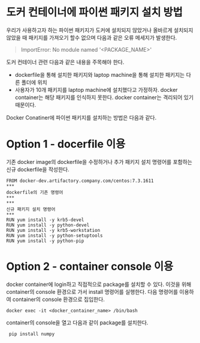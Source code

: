 # 도커 컨테이너에 파이썬 패키지 설치 방법
우리가 사용하고자 하는 파이썬 패키지가 도커에 설치되지 않았거나 올바르게 설치되지 않았을 때 패키지를 가져오기 할수 없으며 다음과 같은 오류 메세지가 발생한다.  

> ImportError: No module named '<PACKAGE_NAME>' 

도커 컨테이너 관련 다음과 같은 내용을 주목해야 한다.  
* dockerfile을 통해 설치한 패키지와 laptop machine을 통해 설치한 패키지는 다른 폴더에 위치
* 사용자가 10개 패키지를 laptop machine에 설치했다고 가정하자. docker container는 해당 패키지를 인식하지 못한다. docker container는 격리되어 있기 때문이다.

Docker Conatiner에 파이썬 패키지를 설치하는 방법은 다음과 같다.

# Option 1 - docerfile 이용
기존 docker image의 dockerfile을 수정하거나 추가 패키지 설치 명령어를 포함하는 신규 dockerfile을 작성한다. 
```console
FROM docker-dev.artifactory.company.com/centos:7.3.1611 
***
dockerfile의 기존 명령어
***
***
신규 패키지 설치 명령어
***             
RUN yum install -y krb5-devel          
RUN yum install -y python-devel   
RUN yum install -y krb5-workstation   
RUN yum install -y python-setuptools   
RUN yum install -y python-pip    
```
# Option 2 - container console 이용
docker container에 login하고 직접적으로 package를 설치할 수 있다. 이것을 위해 container의 console 환경으로 가서 install 명령어를 실행한다.
다음 명령어를 이용하여 container의 console 환경으로 집입한다.

```console
docker exec -it <docker_container_name> /bin/bash
```
container의 console을 열고 다음과 같이 package를 설치한다.

```console
 pip install numpy
```


